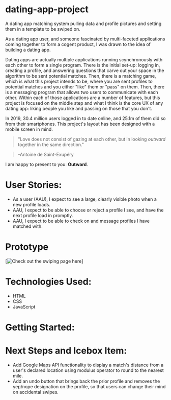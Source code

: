 # dating-app-project
A dating app matching system pulling data and profile pictures and setting them in a template to be swiped on. 

As a dating app user, and someone fascinated by multi-faceted applications coming together to form a cogent product, I was drawn to the idea of building a dating app. 

Dating apps are actually multiple applications running scynchronously with each other to form a single program. There is the initial set-up: logging in, creating a profile, and answering questions that carve out your space in the algorithm to be sent potential matches. Then, there is a matching game, which is what this project intends to be, where you are sent profiles to potential matches and you either "like" them or "pass" on them. Then, there is a messaging program that allows two users to communicate with each other. Within each of those applications are a number of features, but this project is focused on the middle step and what I think is the core UX of any dating app: liking people you like and passing on those that you don't.

In 2019, 30.4 million users logged in to date online, and 25.1m of them did so from their smartphones. This project's layout has been designed with a mobile screen in mind. 

>"Love does not consist of gazing at each other, but in looking *outward* together in the same direction."

>-Antoine de Saint-Exupéry

I am happy to present to you: **Outward**.

# User Stories:

<ul>
    <li>As a user (AAU), I expect to see a large, clearly visible photo when a new profile loads.</li>
    <li>AAU, I expect to be able to choose or reject a profile I see, and have the next profile load in promptly.</li>
    <li>AAU, I expect to be able to check on and message profiles I have matched with.</li>
</ul>

# Prototype

[![Check out the swiping page here](https://imgur.com/gallery/craMogV)]

# Technologies Used:

<ul>
    <li>HTML</li>
    <li>CSS</li>
    <li>JavaScript</li>
</ul>

# Getting Started:

# Next Steps and Icebox Item:

<ul>
    <li>Add Google Maps API functionality to display a match's distance from a user's declared location using modulus operator to round to the nearest mile. </li>
    <li>Add an undo button that brings back the prior profile and removes the yep/nope designation on the profile, so that users can change their mind on accidental swipes.</li>